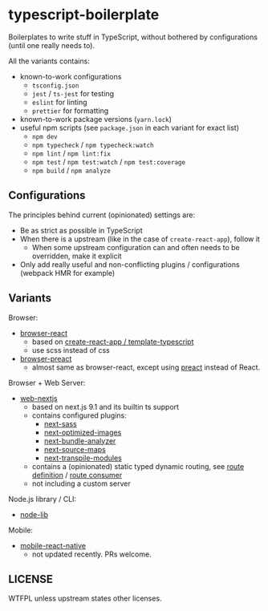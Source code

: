 # typescript-boilerplate

Boilerplates to write stuff in TypeScript, without bothered by configurations (until one really needs to).

All the variants contains:

- known-to-work configurations
    - `tsconfig.json`
    - `jest` / `ts-jest` for testing
    - `eslint` for linting
    - `prettier` for formatting
- known-to-work package versions (`yarn.lock`)
- useful npm scripts (see `package.json` in each variant for exact list)
    - `npm dev`
    - `npm typecheck` / `npm typecheck:watch`
    - `npm lint` / `npm lint:fix`
    - `npm test` / `npm test:watch` / `npm test:coverage`
    - `npm build` / `npm analyze`

## Configurations

The principles behind current (opinionated) settings are:

- Be as strict as possible in TypeScript
- When there is a upstream (like in the case of `create-react-app`), follow it
    - When some upstream configuration can and often needs to be overridden, make it explicit
- Only add really useful and non-conflicting plugins / configurations (webpack HMR for example)

## Variants

Browser:

- [browser-react](browser-react/)
    - based on [create-react-app / template-typescript](https://github.com/facebook/create-react-app/tree/master/packages/react-scripts/template-typescript)
    - use scss instead of css
- [browser-preact](browser-preact/)
    - almost same as browser-react, except using [preact](https://github.com/preactjs/preact) instead of React.

Browser + Web Server:

- [web-nextjs](web-nextjs/)
    - based on next.js 9.1 and its builtin ts support
    - contains configured plugins:
        - [next-sass](https://github.com/zeit/next-plugins/tree/master/packages/next-sass)
        - [next-optimized-images](https://www.npmjs.com/package/next-optimized-images)
        - [next-bundle-analyzer](https://github.com/zeit/next-plugins/tree/master/packages/next-bundle-analyzer)
        - [next-source-maps](https://github.com/zeit/next-plugins/tree/master/packages/next-source-maps)
        - [next-transpile-modules](https://github.com/martpie/next-transpile-modules)
    - contains a (opinionated) static typed dynamic routing, see [route definition](web-nextjs/src/typed-routes.ts) / [route consumer](web-nextjs/pages/posts/[postId].tsx)
    - not including a custom server

Node.js library / CLI:

- [node-lib](node-lib/)

Mobile:

- [mobile-react-native](obsolete/mobile-react-native/)
    - not updated recently. PRs welcome.

## LICENSE

WTFPL unless upstream states other licenses.
